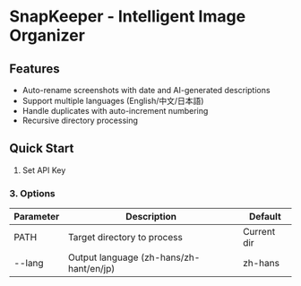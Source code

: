 # SnapKeeper - Intelligent Image Organizer

## Features
- Auto-rename screenshots with date and AI-generated descriptions
- Support multiple languages (English/中文/日本語)
- Handle duplicates with auto-increment numbering
- Recursive directory processing

## Quick Start
1. Set API Key

### 3. Options
| Parameter | Description                          | Default    |
|-----------|--------------------------------------|------------|
| PATH      | Target directory to process         | Current dir|
| --lang    | Output language (zh-hans/zh-hant/en/jp) | zh-hans | 